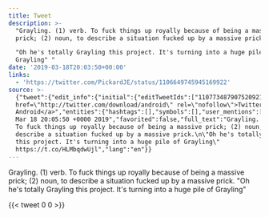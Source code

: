 ```yaml
---
title: Tweet
description: >-
  "Grayling. (1) verb. To fuck things up royally because of being a massive
  prick; (2) noun, to describe a situation fucked up by a massive prick.

  "Oh he's totally Grayling this project. It's turning into a huge pile of
  Grayling" "
date: '2019-03-18T20:03:50+00:00'
links:
  - 'https://twitter.com/PickardJE/status/1106649745945169922'
source: >-
  {"tweet":{"edit_info":{"initial":{"editTweetIds":["1107734879075209217"],"editableUntil":"2019-03-18T21:05:50.547Z","editsRemaining":"5","isEditEligible":true}},"retweeted":false,"source":"<a
  href=\"http://twitter.com/download/android\" rel=\"nofollow\">Twitter for
  Android</a>","entities":{"hashtags":[],"symbols":[],"user_mentions":[],"urls":[{"url":"https://t.co/HLMbqdwUjl","expanded_url":"https://twitter.com/PickardJE/status/1106649745945169922","display_url":"twitter.com/PickardJE/stat…","indices":["227","250"]}]},"display_text_range":["0","250"],"favorite_count":"0","id_str":"1107734879075209217","truncated":false,"retweet_count":"0","id":"1107734879075209217","possibly_sensitive":false,"created_at":"Mon
  Mar 18 20:05:50 +0000 2019","favorited":false,"full_text":"Grayling. (1) verb.
  To fuck things up royally because of being a massive prick; (2) noun, to
  describe a situation fucked up by a massive prick.\n\"Oh he's totally Grayling
  this project. It's turning into a huge pile of Grayling\"
  https://t.co/HLMbqdwUjl","lang":"en"}}
---
```

Grayling. (1) verb. To fuck things up royally because of being a massive prick; (2) noun, to describe a situation fucked up by a massive prick.
"Oh he's totally Grayling this project. It's turning into a huge pile of Grayling" 
    
{{< tweet 0 0 >}}
    
